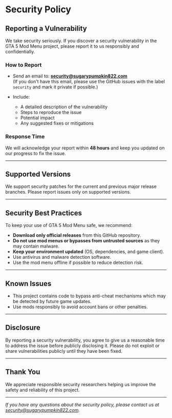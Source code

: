 # Security Policy

## Reporting a Vulnerability

We take security seriously. If you discover a security vulnerability in the GTA 5 Mod Menu project, please report it to us responsibly and confidentially.

### How to Report

- Send an email to: **security@sugarypumpkin822.com**  
  (If you don't have this email, please use the GitHub issues with the label `security` and mark it private if possible.)

- Include:  
  - A detailed description of the vulnerability  
  - Steps to reproduce the issue  
  - Potential impact  
  - Any suggested fixes or mitigations

### Response Time

We will acknowledge your report within **48 hours** and keep you updated on our progress to fix the issue.

---

## Supported Versions

We support security patches for the current and previous major release branches. Please report issues only on supported versions.

---

## Security Best Practices

To keep your use of GTA 5 Mod Menu safe, we recommend:

- **Download only official releases** from this GitHub repository.  
- **Do not use mod menus or bypasses from untrusted sources** as they may contain malware.  
- **Keep your environment updated** (OS, dependencies, and game client).  
- Use antivirus and malware detection software.  
- Use the mod menu offline if possible to reduce detection risk.

---

## Known Issues

- This project contains code to bypass anti-cheat mechanisms which may be detected by future game updates.  
- Use mods responsibly to avoid account bans or other penalties.

---

## Disclosure

By reporting a security vulnerability, you agree to give us a reasonable time to address the issue before publicly disclosing it. Please do not exploit or share vulnerabilities publicly until they have been fixed.

---

## Thank You

We appreciate responsible security researchers helping us improve the safety and reliability of this project.

---

*If you have any questions about the security policy, please contact us at security@sugarypumpkin822.com.*

